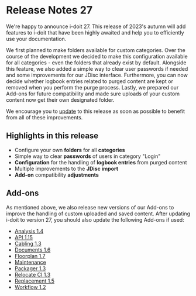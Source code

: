 # Release Notes 27

We're happy to announce i-doit 27. This release of 2023's autumn will add features to i-doit that have been highly awaited and help you to efficiently use your documentation.

We first planned to make folders available for custom categories. Over the course of the development we decided to make this configuration available for all categories - even the folders that already exist by default.
Alongside this feature, we also added a simple way to clear user passwords if needed and some improvements for our JDisc interface. Furthermore, you can now decide whether logbook entries related to purged content are kept or removed when you perform the purge process. Lastly, we prepared our Add-ons for future compatibility and made sure uploads of your custom content now get their own designated folder.

We encourage you to [update](../../maintenance-and-operation/update.md) to this release as soon as possible to benefit from all of these improvements.

## Highlights in this release

-   Configure your own **folders** for all **categories**
-   Simple way to clear **passwords** of users in category "Login"
-   **Configuration** for the handling of **logbook entries** from purged content
-   Multiple improvements to the **JDisc import**
-   **Add-on** compatibility **adjustments**

## Add-ons

As mentioned above, we also release new versions of our Add-ons to improve the handling of custom uploaded and saved content. After updating i-doit to version 27, you should also update the following Add-ons if used:

-   [Analysis 1.4](../../i-doit-pro-add-ons/analysis.md#releases)
-   [API 1.15](../../i-doit-pro-add-ons/api/index.md#releases)
-   [Cabling 1.3](../../i-doit-pro-add-ons/cabling.md#releases)
-   [Documents 1.6](../../i-doit-pro-add-ons/documents/index.md#releases)
-   [Floorplan 1.7](../../i-doit-pro-add-ons/floorplan.md#releases)
-   [Maintenance](../../i-doit-pro-add-ons/maintenance.md#releases)
-   [Packager 1.3](../../i-doit-pro-add-ons/add-on-packager.md#releases)
-   [Relocate CI 1.3](../../i-doit-pro-add-ons/relocate-ci.md#releases)
-   [Replacement 1.5](../../i-doit-pro-add-ons/replacement.md#releases)
-   [Workflow 1.2](../../i-doit-pro-add-ons/workflow.md#releases)
